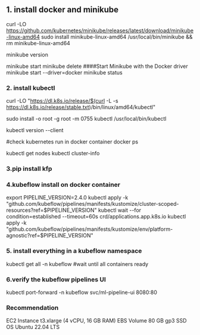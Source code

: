 ## 1. install docker and minikube
curl -LO https://github.com/kubernetes/minikube/releases/latest/download/minikube-linux-amd64
sudo install minikube-linux-amd64 /usr/local/bin/minikube && rm minikube-linux-amd64

minikube version

minikube start
minikube delete
####Start Minikube with the Docker driver
minikube start --driver=docker
minikube status
### 2. install kubectl
curl -LO "https://dl.k8s.io/release/$(curl -L -s https://dl.k8s.io/release/stable.txt)/bin/linux/amd64/kubectl"

sudo install -o root -g root -m 0755 kubectl /usr/local/bin/kubectl

kubectl version --client

#check kubernetes run in docker container
docker ps

kubectl get nodes
kubectl cluster-info
### 3.pip install kfp
### 4.kubeflow install on docker container
export PIPELINE_VERSION=2.4.0
kubectl apply -k "github.com/kubeflow/pipelines/manifests/kustomize/cluster-scoped-resources?ref=$PIPELINE_VERSION"
kubectl wait --for condition=established --timeout=60s crd/applications.app.k8s.io
kubectl apply -k "github.com/kubeflow/pipelines/manifests/kustomize/env/platform-agnostic?ref=$PIPELINE_VERSION"
### 5. install everything in a kubeflow namespace
kubectl get all -n kubeflow
#wait until all containers ready
### 6.verify the kubeflow pipelines UI
kubectl port-forward -n kubeflow svc/ml-pipeline-ui 8080:80
### Recommendation
EC2 Instance	t3.xlarge (4 vCPU, 16 GB RAM)
EBS Volume	80 GB gp3 SSD
OS	Ubuntu 22.04 LTS
